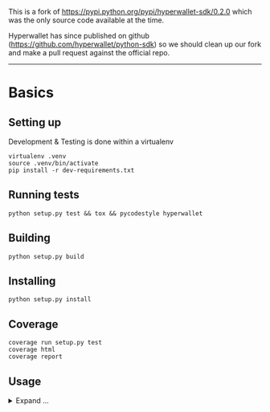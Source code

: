 This is a fork of https://pypi.python.org/pypi/hyperwallet-sdk/0.2.0 which was
the only source code available at the time.

Hyperwallet has since published on github
(https://github.com/hyperwallet/python-sdk) so we should clean up our fork and
make a pull request against the official repo.

---

# Basics

## Setting up

Development & Testing is done within a virtualenv

```
virtualenv .venv
source .venv/bin/activate
pip install -r dev-requirements.txt
```

## Running tests

```
python setup.py test && tox && pycodestyle hyperwallet
```

## Building

```
python setup.py build
```

## Installing

```
python setup.py install
```

## Coverage

```
coverage run setup.py test
coverage html
coverage report
```

## Usage

<details>
<summary>Expand ...</summary>

### Create `hw.py`

```
import json
from datetime import datetime, timedelta
import hyperwallet

# UAT
HYPERWALLET_USERNAME = 'XXX'
HYPERWALLET_PASSWORD = 'XXX'
HYPERWALLET_SERVER = 'https://hyperwallet-uat.preproduction.kalohq-infra.net'

api = hyperwallet.Api(
    HYPERWALLET_USERNAME,
    HYPERWALLET_PASSWORD,
    HYPERWALLET_SERVER,
)

def find_user(email):
    params = {'email': email}
    response = api.listUsers(params)
    print(json.dumps(response['data'], indent=2))


def list_all_users(count=100):
    params = {'limit': str(count)}
    response = api.listUsers(params)
    print(json.dumps(response['data'], indent=2))


def list_user_bank_accounts(user_token):
    bank_res = api.listBankAccounts(user_token)
    for bank in bank_res['data']:
        print(json.dumps(bank, indent=2))


def fetch_bank_account(user_token, bank_token):
    response = api.retrieveBankAccount(user_token, bank_token)
    print(json.dumps(response, indent=2))


def deactivate_bank_account(user_token, bank_token):
    response = api.createBankAccountStatusTransition(user_token, bank_token, {
        'transition': 'DE_ACTIVATED',
        'notes': 'Deleting bank account upon user\'s request'
    })
    print(json.dumps(response, indent=2))


def list_payments():
    # fetch all payments, iterating through API pagination
    limit = 100
    offset = 0
    count = None
    cutoff_date = (datetime.utcnow() - timedelta(days=30)).isoformat()
    while offset < count or count is None:
        response = api.listPayments(params={
            'limit': str(limit), 'offset': str(offset),
            'createdAfter': cutoff_date,
            'sortBy': '-createdOn',
        })
        offset = offset + len(response['data'])
        count = response['count']
        for payment in response['data']:
            print('{} - {} - {}'.format(
                p['createdOn'], p['clientPaymentId'], p['status']
            ))


list_all_users()

```

### Run the code

```
pip install https://github.com/kalohq/hyperwallet-sdk/archive/v0.3.6.zip
export HYPERWALLET_DEBUG=1  # log all API requests/responses to stdout
python hw.py
```
</details>

